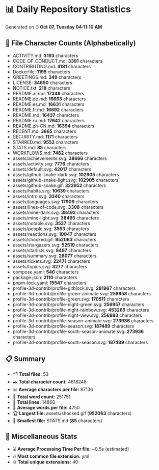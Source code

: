 # 📊 Daily Repository Statistics
Generated on ⏰ **Oct 07, Tuesday 04:11:10 AM**

## 📂 File Character Counts (Alphabetically)
- ACTIVITY.md: **3193** characters
- CODE_OF_CONDUCT.md: **3391** characters
- CONTRIBUTING.md: **4181** characters
- Dockerfile: **1195** characters
- GREETINGS.md: **349** characters
- LICENSE: **34650** characters
- NOTICE.txt: **218** characters
- README.ar.md: **17348** characters
- README.de.md: **16663** characters
- README.es.md: **16631** characters
- README.fr.md: **16692** characters
- README.md: **16437** characters
- README.ru.md: **17642** characters
- README.zh-CN.md: **16394** characters
- RECENT.md: **3865** characters
- SECURITY.md: **1171** characters
- STARRED.md: **9552** characters
- STATS.md: **85** characters
- WORKFLOWS.md: **7482** characters
- assets/achievements.svg: **38666** characters
- assets/activity.svg: **7776** characters
- assets/default.svg: **42017** characters
- assets/github-snake-dark.svg: **102905** characters
- assets/github-snake-light.svg: **102905** characters
- assets/github-snake.gif: **322952** characters
- assets/habits.svg: **10639** characters
- assets/intro.svg: **3340** characters
- assets/languages.svg: **17909** characters
- assets/lines-of-code.svg: **3308** characters
- assets/mine-dark.svg: **38492** characters
- assets/mine-light.svg: **38465** characters
- assets/notable.svg: **3537** characters
- assets/people.svg: **3553** characters
- assets/reactions.svg: **10047** characters
- assets/shocked.gif: **952063** characters
- assets/stargazers.svg: **52519** characters
- assets/starlists.svg: **8497** characters
- assets/summary.svg: **28077** characters
- assets/tickets.svg: **22471** characters
- assets/topics.svg: **3277** characters
- compose.yaml: **546** characters
- package.json: **2110** characters
- pnpm-lock.yaml: **15547** characters
- profile-3d-contrib/profile-gitblock.svg: **281967** characters
- profile-3d-contrib/profile-green-animate.svg: **256958** characters
- profile-3d-contrib/profile-green.svg: **170511** characters
- profile-3d-contrib/profile-night-green.svg: **256957** characters
- profile-3d-contrib/profile-night-rainbow.svg: **453265** characters
- profile-3d-contrib/profile-night-view.svg: **256983** characters
- profile-3d-contrib/profile-season-animate.svg: **273936** characters
- profile-3d-contrib/profile-season.svg: **187489** characters
- profile-3d-contrib/profile-south-season-animate.svg: **273936** characters
- profile-3d-contrib/profile-south-season.svg: **187489** characters

## 📋 Summary
- 🗂️ **Total files:** 53
- ✒️ **Total character count:** 4618248
- 📊 **Average characters per file:** 87136
- 📝 **Total word count:** 251751
- 🧾 **Total lines:** 14860
- 📐 **Average words per file:** 4750
- 🏆 **Largest file:** assets/shocked.gif (**952063** characters)
- 🥉 **Smallest file:** STATS.md (**85** characters)

## 🌟 Miscellaneous Stats
- ⌛ **Average Processing Time Per file:** ~0.5s (estimated)
- 🔥 **Most common file extension:** yml
- 🌐 **Total unique extensions:** 40
